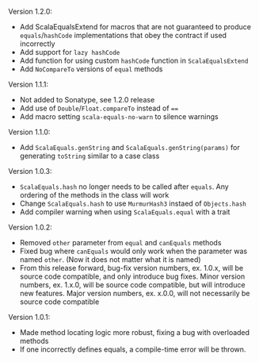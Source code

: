 Version 1.2.0:

- Add ScalaEqualsExtend for macros that are not guaranteed to produce `equals`/`hashCode` implementations that obey
the contract if used incorrectly
- Add support for `lazy hashCode`
- Add function for using custom `hashCode` function in `ScalaEqualsExtend`
- Add `NoCompareTo` versions of `equal` methods

Version 1.1.1:

- Not added to Sonatype, see 1.2.0 release
- Add use of `Double`/`Float.compareTo` instead of `==`
- Add macro setting `scala-equals-no-warn` to silence warnings

Version 1.1.0:

- Add `ScalaEquals.genString` and `ScalaEquals.genString(params)` for generating `toString` similar to  a
case class

Version 1.0.3:

- `ScalaEquals.hash` no longer needs to be called after `equals`. Any ordering of the methods in the class will work
- Change `ScalaEquals.hash` to use `MurmurHash3` instaed of `Objects.hash`
- Add compiler warning when using `ScalaEquals.equal` with a trait

Version 1.0.2:

- Removed `other` parameter from `equal` and `canEquals` methods
- Fixed bug where `canEquals` would only work when the parameter was named `other`. (Now it does not matter what it
is named)
- From this release forward, bug-fix version numbers, ex. 1.0.x, will be source code compatible, and only introduce
bug fixes. Minor version numbers, ex. 1.x.0, will be source code compatible, but will introduce new features. Major
version numbers, ex. x.0.0, will not necessarily be source code compatible

Version 1.0.1:

- Made method locating logic more robust, fixing a bug with overloaded methods
- If one incorrectly defines equals, a compile-time error will be thrown.